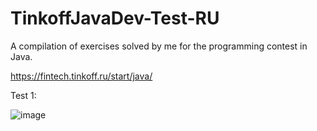 # TinkoffJavaDev-Test-RU
A compilation of exercises solved by me for the programming contest in Java.

https://fintech.tinkoff.ru/start/java/

Test 1:

![image](https://github.com/EvoletSpess/TinkoffJavaDev-Test-RU-2023/assets/111400219/8d804a09-b549-41d1-8ded-b40311de4bb0)
